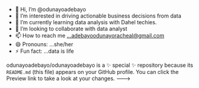 - 👋 Hi, I’m @odunayoadebayo
- 👀 I’m interested in driving actionable business decisions from data
- 🌱 I’m currently learning data analysis with Dahel techies.
- 💞️ I’m looking to collaborate with data analyst
- 📫 How to reach me ...adebayoodunayoracheal@gmail.com
- 😄 Pronouns: ...she/her
- ⚡ Fun fact: ...data is life


odunayoadebayo/odunayoadebayo is a ✨ special ✨ repository because its `README.md` (this file) appears on your GitHub profile.
You can click the Preview link to take a look at your changes.
--->

